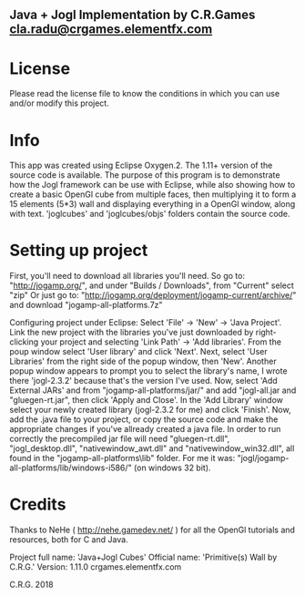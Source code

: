 ##   Java + Jogl Implementation by C.R.Games <cla.radu@crgames.elementfx.com>

# License
Please read the license file to know the conditions in which you can use and/or modify this project.

# Info
  This app was created using Eclipse Oxygen.2. The 1.11+ version of the source code is available.
The purpose of this program is to demonstrate how the Jogl framework can be use with Eclipse, while also 
showing how to create a basic OpenGl cube from multiple faces, then multiplying it to form a 
15 elements (5*3) wall and displaying everything in a OpenGl window, along with text.
'joglcubes' and 'joglcubes/objs' folders contain the source code.

# Setting up project
  First, you'll need to download all libraries you'll need.
So go to:
"http://jogamp.org/", and under "Builds / Downloads", from "Current" select "zip"
Or just go to:
"http://jogamp.org/deployment/jogamp-current/archive/" and download "jogamp-all-platforms.7z"

  Configuring project under Eclipse:
Select 'File' -> 'New' -> 'Java Project'.
Link the new project with the libraries you've just downloaded by right-clicking your project and 
selecting 'Link Path' -> 'Add libraries'. From the poup window select 'User library' and click 'Next'.
Next, select 'User Libraries' from the right side of the popup window, then 'New'. Another popup window 
appears to prompt you to select the library's name, I wrote there 'jogl-2.3.2' because that's the 
version I've used. Now, select 'Add External JARs' and from "jogamp-all-platforms/jar/" and add 
"jogl-all.jar and "gluegen-rt.jar", then click 'Apply and Close'. In the 'Add Library' window select 
your newly created library (jogl-2.3.2 for me) and click 'Finish'.
Now, add the .java file to your project, or copy the source code and make the appropriate changes 
if you've allready created a java file.
In order to run correctly the precompiled jar file will need "gluegen-rt.dll", "jogl_desktop.dll", 
"nativewindow_awt.dll" and "nativewindow_win32.dll", all found in the "jogamp-all-platforms\lib\" folder.
For me it was: "jogl/jogamp-all-platforms/lib/windows-i586/" (on windows 32 bit).

# Credits
  Thanks to NeHe ( http://nehe.gamedev.net/ ) for all the OpenGl tutorials and resources, both for C and Java.

Project full name: 'Java+Jogl Cubes'
Official name: 'Primitive(s) Wall by C.R.G.'
Version: 1.11.0
crgames.elementfx.com

C.R.G. 2018
